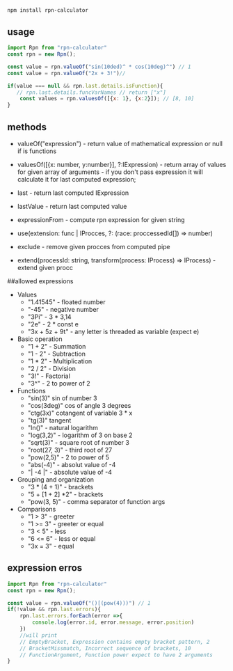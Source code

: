 ##
```
npm install rpn-calculator
```

## usage
```javascript
import Rpn from "rpn-calculator"
const rpn = new Rpn();

const value = rpn.valueOf("sin(10ded)^ * cos(10deg)^") // 1
const value = rpn.valueOf("2x + 3!")//

if(value === null && rpn.last.details.isFunction){
   // rpn.last.details.funcVarNames // return ["x"]
	const values = rpn.valuesOf([{x: 1}, {x:2}]); // [8, 10]
}
```

## methods
- valueOf("expression") - return value of mathematical expression or null if is functions
- valuesOf([{x: number, y:number}], ?:IExpression) - return array of values for given array of arguments - if you don't pass expression it will calculate it for last computed expression;
- last - return last computed IExpression
- lastValue - return last computed value
- expressionFrom - compute rpn expression for given string

-  use(extension: func | IProcces, ?: (race: proccessedId[]) => number)
-  exclude - remove given procces from computed pipe
- extend(processId: string, transform(process: IProcess) => IProcess) -extend given procc

##allowed expressions
- Values
  - "1.41545" - floated number
  - "-45" - negative number
  - "3Pi" - 3 * 3,14
  - "2e" - 2 * const e
  - "3x + 5z + 9t" - any letter is threaded as variable (expect e)
- Basic operation
    - "1 + 2" - Summation
    - "1 - 2" - Subtraction
    - "1 * 2" - Multiplication
    - "2 / 2" - Division
    - "3!" - Factorial 
    - "3^" - 2 to power of 2
- Functions
    - "sin(3)" sin of number 3
    - "cos(3deg)" cos of angle 3 degrees
    - "ctg(3x)" cotangent of variable 3 * x
    - "tg(3)" tangent
    - "ln()" - natural logarithm
    - "log(3,2)" - logarithm of 3 on base 2
    - "sqrt(3)" - square root of number 3
    - "root(27, 3)" - third root of 27
    - "pow(2,5)" - 2 to power of 5
    - "abs(-4)" - absolut value of -4
    - "| -4 |" - absolute value of -4
- Grouping and organization
    - "3 * (4 + 1)" - brackets
    - "5 + [1  + 2] *2" - brackets
    - "pow(3, 5)" - comma separator of function args
- Comparisons
    - "1 > 3" - greeter
    - "1 >= 3" - greeter or equal
    - "3 < 5" - less
    - "6 <= 6" - less or equal
    - "3x = 3" - equal

## expression erros

```javascript
import Rpn from "rpn-calculator"
const rpn = new Rpn();

const value = rpn.valueOf("()[(pow(4)))") // 1
if(!value && rpn.last.errors){
    rpn.last.errors.forEach(error =>{
        console.log(error.id, error.message, error.position)
    })
    //will print 
    // EmptyBracket, Expression contains empty bracket pattern, 2
    // BracketMissmatch, Incorrect sequence of brackets, 10
    // FunctionArgument, Function power expect to have 2 arguments
}
```